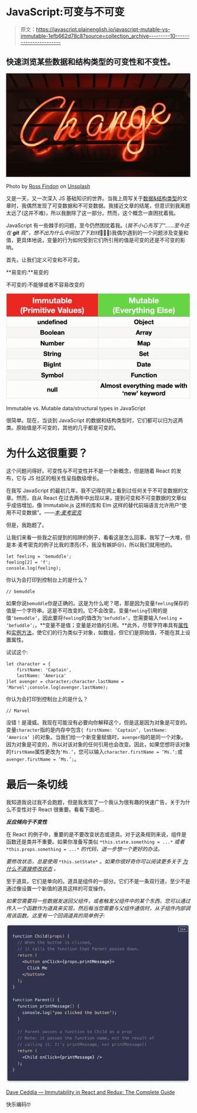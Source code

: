# JavaScript:可变与不可变

> 原文：<https://javascript.plainenglish.io/javascript-mutable-vs-immutable-1efb662d78c8?source=collection_archive---------10----------------------->

## 快速浏览某些数据和结构类型的可变性和不变性。

![](img/43a2a545dbd66891f76206306ffdbb6e.png)

Photo by [Ross Findon](https://unsplash.com/@rossf?utm_source=medium&utm_medium=referral) on [Unsplash](https://unsplash.com?utm_source=medium&utm_medium=referral)

又是一天，又一次深入 JS 基础知识的世界。当我上周写关于[数据&结构类型](/javascript-everything-is-an-object-or-is-it-2f1092403dc3)的文章时，我偶然发现了可变数据和不可变数据。我接近文章的结尾，但意识到我离题太远了(这并不难)，所以我删除了这一部分。然而，这个概念一直困扰着我。

JavaScript 有一些棘手的问题，至今仍然困扰着我。(*我不小心先写了“……至今还在* ***git*** *我”，想不出为什么中间加了下划线*🤦🏻‍♂️)我偶尔遇到的一个问题涉及变量和值，更具体地说，变量的行为如何受到它们所引用的值是可变的还是不可变的影响。

首先，让我们定义可变和不可变。

**易变的:**易变的

不可变的:不能够或者不容易改变的

![](img/e38dc7de4ce0f8fa57e4a22a2955d262.png)

Immutable vs. Mutable data/structural types in JavaScript

很简单。现在，当谈到 JavaScript 的数据和结构类型时，它们都可以归为这两类。原始值是不可变的，其他的几乎都是可变的。

# 为什么这很重要？

这个问题问得好。可变性与不可变性并不是一个新概念，但是随着 React 的发布，它与 JS 社区的相关性呈指数级增长。

在我写 JavaScript 的最初几年，我不记得在网上看到过任何关于不可变数据的文章。然而，自从 React 在过去两年中出现以来，提到可变和不可变数据的文章似乎成倍增加，像 Immutable.js 这样的库和 Elm 这样的替代前端语言允许用户“使用不可变数据”。——[*本·麦考密克*](https://benmccormick.org/2016/06/04/what-are-mutable-and-immutable-data-structures-2)

但是，我跑题了。

让我们来看一些我之前提到的陷阱的例子，看看这是怎么回事。我写了一大堆，但是本·麦考密克的例子比我的漂亮(不，我没有嫉妒😒)，所以我们就用他的。

```
let feeling = 'bemuddle';
feeling[2] = 'f';
console.log(feeling);
```

你认为会打印到控制台上的是什么？

```
// bemuddle
```

如果你说`bemuddle`你是正确的。这是为什么呢？嗯，那是因为变量`feeling`保存的值是一个字符串。这是不可改变的。它不会改变。变量`feeling`引用的是值`‘bemuddle’`，因此要将`feeling`的值改为`‘befuddle’`，您需要输入`feeling = ‘befuddle’;`。**变量不是值；变量是对值的引用。**此外，尽管字符串具有[属性](https://developer.mozilla.org/en-US/docs/Web/JavaScript/Reference/Global_Objects/String#instance_properties)和[实例方法](https://developer.mozilla.org/en-US/docs/Web/JavaScript/Reference/Global_Objects/String#instance_methods)，使它们的行为类似于对象，如数组，但它们是原始值，不能在其上设置属性。

试试这个:

```
let character = {
    firstName: 'Captain',
    lastName: 'America'
}let avenger = character;character.lastName = 'Marvel';console.log(avenger.lastName);
```

你认为会打印到控制台上的是什么？

```
// Marvel
```

没错！是漫威。我现在可能没有必要向你解释这个，但是这是因为对象是可变的。变量`character`指的是内存中包含`{ firstName: ‘Captain’, lastName: ‘America’ }`的对象。当我们给一个新变量赋值时，`avenger`指的是同一个对象。因为对象是可变的，所以对该对象的任何引用也会改变。因此，如果您想将该对象的`firstName`属性更改为`‘Ms.’`，您可以输入`character.firstName = ‘Ms.’;`或`avenger.firstName = ‘Ms.’;`。

# 最后一条切线

我知道我说过我不会跑题，但是我发现了一个我认为很有趣的快速广告，关于为什么不变性对于 React 很重要。看看下面吧…

***反应倾向于不变性***

在 React 的例子中，重要的是不要改变状态或道具。对于这条规则来说，组件是函数还是类并不重要。如果你准备写类似 `*this.state.something = ...*` *或者* `*this.props.something = ...*` *的代码，退一步想一个更好的办法。*

*要修改状态，总是使用* `*this.setState*` *。如果你很好奇你可以阅读更多关于* [*为什么不直接修改状态*](https://daveceddia.com/why-not-modify-react-state-directly/) *。*

至于道具，它们是单向的。道具是组件的一部分。它们不是一条双行道，至少不是通过像设置一个新值的道具这样的可变操作。

*如果您需要将一些数据发送回父组件，或者触发父组件中的某个东西，您可以通过传入一个函数作为道具来实现，然后每当您需要与父组件通信时，从子组件内部调用该函数。这里有一个回调道具的简单例子:*

![](img/65823dfe62ef7e182c00240a4eec21a0.png)

[Dave Ceddia — Immutability in React and Redux: The Complete Guide](https://daveceddia.com/react-redux-immutability-guide/#react-prefers-immutability)

快乐编码🤓
